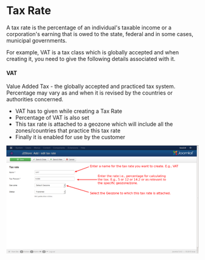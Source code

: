 # Tax Rate

A tax rate is the percentage of an individual's taxable income or a corporation's earning that is owed to the state, federal and in some cases, municipal governments.

For example, VAT is a tax class which is globally accepted and when creating it, you need to give the following details associated with it.

#### VAT

Value Added Tax - the globally accepted and practiced tax system. Percentage may vary as and when it is revised by the countries or authorities concerned.

* VAT has to given while creating a Tax Rate
* Percentage of VAT is also set
* This tax rate is attached to a geozone which will include all the zones/countries that practice this tax rate
* Finally it is enabled for use by the customer

![Tax rate add new](taxrate_addnew.png)
